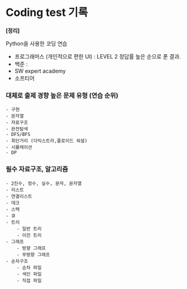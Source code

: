 # Coding test 기록


**[정리]**  

Python을 사용한 코딩 연습

* 프로그래머스 (개인적으로 편한 UI) : LEVEL 2 정답률 높은 순으로 푼 결과.
* 백준 :
* SW expert academy
* 소프티어

### 대체로 출제 경향 높은 문제 유형 (연습 순위)


```
- 구현
- 문자열
- 자료구조
- 완전탐색
- DFS/BFS
- 최단거리 (다익스트라,플로이드 워셜)
- 시뮬레이션
- DP
```


### 필수 자료구조, 알고리즘


```
- 2진수, 정수, 실수, 문자, 문자열
- 리스트
- 연결리스트
- 데크
- 스택
- 큐
- 트리
    - 일반 트리
    - 이진 트리
- 그래프
    - 방향 그래프
    - 무방향 그래프
- 순차구조
    - 순차 파일
    - 색인 파일
    - 직접 파일
```